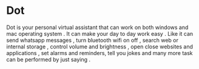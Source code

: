 # Dot
Dot is your personal virtual assistant that can work on both windows and mac operating system .
It can make your day to day work easy . 
Like it can send whatsapp messages , turn bluetooth wifi on off , search web or internal storage , control volume and brightness , open close websites and applications , set alarms and reminders, tell you jokes and many more task can be performed by just saying . 
